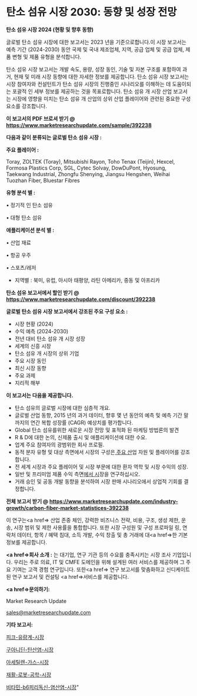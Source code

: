 # 탄소 섬유 시장 2030: 동향 및 성장 전망

<strong>탄소 섬유 시장 2024 (현황 및 향후 동향)</strong>

글로벌 탄소 섬유 시장에 대한 보고서는 2023 년을 기준으로합니다.이 시장 보고서는 예측 기간 (2024-2030) 동안 국제 및 국내 제조업체, 지역, 공급 업체 및 공급 업체, 제품 변형 및 제품 유형을 분석합니다.

탄소 섬유 시장 보고서는 개발 속도, 용량, 성장 동인, 기술 및 자본 구조를 포함하여 과거, 현재 및 미래 시장 동향에 대한 자세한 정보를 제공합니다. 탄소 섬유 시장 보고서는 시장 참여자와 컨설턴트가 탄소 섬유 시장의 진행중인 시나리오를 이해하는 데 도움이되는 포괄적 인 세부 정보를 제공하는 것을 목표로합니다. 탄소 섬유 개 시장 산업 보고서는 시장에 영향을 미치는 탄소 섬유 개 산업의 상위 산업 플레이어와 관련된 중요한 구성 요소를 강조합니다.



<strong>이 보고서의 PDF 브로셔 받기 @ <a href=https://www.marketresearchupdate.com/sample/392238>https://www.marketresearchupdate.com/sample/392238</a></strong>



<strong>다음과 같이 분류되는 글로벌 탄소 섬유 시장 :</strong>



<strong>주요 플레이어 :</strong>

Toray, ZOLTEK (Toray), Mitsubishi Rayon, Toho Tenax (Teijin), Hexcel, Formosa Plastics Corp, SGL, Cytec Solvay, DowDuPont, Hyosung, Taekwang Industrial, Zhongfu Shenying, Jiangsu Hengshen, Weihai Tuozhan Fiber, Bluestar Fibres



<strong>유형 분석 별 :</strong>

• 정기적 인 탄소 섬유

• 대형 탄소 섬유



<strong>애플리케이션 분석 별 :</strong>

• 산업 재료

• 항공 우주

• 스포츠/레저

<ul>
  <li>지역별 : 북미, 유럽, 아시아 태평양, 라틴 아메리카, 중동 및 아프리카</li>
</ul>


<strong>탄소 섬유 보고서에서 할인 받기 @ <a href=https://www.marketresearchupdate.com/discount/392238>https://www.marketresearchupdate.com/discount/392238</a></strong>



<strong>글로벌 탄소 섬유 시장 보고서에서 강조된 주요 구성 요소 :</strong>
<ul>
  <li>시장 현황 (2024)</li>
  <li>수익 예측 (2024-2030)</li>
  <li>전년 대비 탄소 섬유 개 시장 성장</li>
  <li>세계의 신흥 시장</li>
  <li>탄소 섬유 개 시장의 상위 기업</li>
  <li>주요 시장 동인</li>
  <li>최신 시장 동향</li>
  <li>주요 과제</li>
  <li>지리적 해부</li>
</ul>


<strong>이 보고서는 다음을 제공합니다.</strong>
<ul>
  <li>탄소 섬유의 글로벌 시장에 대한 심층적 개요.</li>
  <li>글로벌 산업 동향, 2015 년의 과거 데이터, 향후 몇 년 동안의 예측 및 예측 기간 말까지의 연간 복합 성장률 (CAGR) 예상치를 평가합니다.</li>
  <li>Global 탄소 섬유를위한 새로운 시장 전망 및 표적화 된 마케팅 방법론의 발견</li>
  <li>R &amp; D에 대한 논의, 신제품 출시 및 애플리케이션에 대한 수요.</li>
  <li>업계 주요 참여자의 광범위한 회사 프로필.</li>
  <li>동적 분자 유형 및 대상 측면에서 시장의 구성은<a href=> 주요 산</a>업 자원 및 플레이어를 강조합니다.</li>
  <li>전 세계 시장과 주요 플레이어 및 시장 부문에 대한 환자 역학 및 시장 수익의 성장.</li>
  <li>일반 및 프리미엄 제품 수익 측면<a href=>에서 시</a>장을 연구하십시오.</li>
  <li>거래 승인 및 공동 개발 동향을 분석하여 시장 판매 시나리오에서 상업적 기회를 결정합니다.</li>
</ul>



<strong>전체 보고서 받기 @ <a href=https://www.marketresearchupdate.com/industry-growth/carbon-fiber-market-statistices-392238>https://www.marketresearchupdate.com/industry-growth/carbon-fiber-market-statistices-392238</a></strong>

이 연구는<a href=> 산업 존중</a> 체인, 강력한 비즈니스 전략, 비용, 구조, 생성 제한, 운송, 시장 범위 및 제한 사용률을 통합합니다. 또한 시장 구성원 및 구성 프로파일 링, 연락처 데이터, 항목 / 혜택 침대, 소득 개발, 수익 창출 및 총 거래에 대<a href=>한 기본 </a>정보를 제공합니다.



<strong><a href=>회사 소</a>개 :</strong>
는 대기업, 연구 기관 등의 수요를 충족시키는 시장 조사 기업입니다. 우리는 주로 의료, IT 및 CMFE 도메인을 위해 설계된 여러 서비스를 제공하며 그 주요 기여는 고객 경험 연구입니다. 또한<a href=> 연구 보</a>고서를 맞춤화하고 신디케이트 된 연구 보고서 및 컨설팅 <a href=>서비스</a>를 제공합니다.



<strong><a href=>문의하기:</a></strong>

Market Research Update

sales@marketresearchupdate.com



<strong>기타 보고서:</strong>

<a href=https://www.linkedin.com/pulse/피크-유량계-시장-동향-및-성장-전망-survey-spotlight-pro-24-analysis/>피크-유량계-시장</a>

<a href=https://www.linkedin.com/pulse/구아니딘-탄산염-시장-세분화-연구-및-목표-고객2029년-survey-savvy-insights-360-analysis-xcqtf/>구아니딘-탄산염-시장</a>

<a href=https://www.linkedin.com/pulse/아세틸렌-가스-시장-동향-및-성장-전망-survey-spotlight-pro-24-analysis-s0jwf/>아세틸렌-가스-시장</a>

<a href=https://www.linkedin.com/pulse/재활-로봇-공학-시장-진입-전략-및-위험-평가2030년-isdailynews-z2ljf/>재활-로봇-공학-시장</a>

<a href=https://www.linkedin.com/pulse/비타민-b6피리독신-염산염-시장-현재-및-미래-성장-2029-trendsetters-talk-360-analysis-2litf/>비타민-b6피리독신-염산염-시장</a>"
